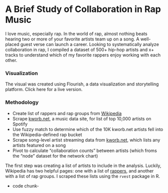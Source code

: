 # A Brief Study of Collaboration in Rap Music

I love music, especially rap. In the world of rap, almost nothing beats hearing two or more of your favorite artists team up on a song. A well-placed guest verse can launch a career. Looking to systematically analyze collaboration in rap, I compiled a dataset of 500+ hip-hop artists and x+ tracks to understand which of my favorite rappers enjoy working with each other.

### Visualization
The visual was created using Flourish, a data visualization and storytelling platform. Click here for a live version.

### Methodology
- Create list of rappers and rap groups from [Wikipedia](https://en.wikipedia.org/wiki/List_of_hip_hop_musicians) 
- Scrape [kworb.net](https://kworb.net/spotify/artists.html), a music data site, for list of top 10,000 artists on Spotify
- Use fuzzy match to determine which of the 10K kworb.net artists fell into the Wikipedia-defined rap bucket
- Scrape song-level artist streaming data from [kworb.net](https://kworb.net/spotify/artists.html), which lists any artists featured on a song
- Pivot to calculate “collaboration counts” between artists (which froms the “node” dataset for the network chart)


The first step was creating a list of artists to include in the analysis. Luckily, Wikipedia has two helpful pages: one with a list of [rappers](https://en.wikipedia.org/wiki/List_of_hip_hop_musicians), and another with a list of rap groups. I scraped these lists using the <code>rvest</code> package in R.

- code chunk-

